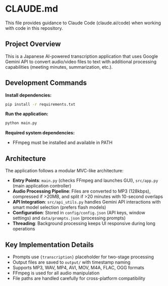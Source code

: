 # CLAUDE.md

This file provides guidance to Claude Code (claude.ai/code) when working with code in this repository.

## Project Overview

This is a Japanese AI-powered transcription application that uses Google Gemini API to convert audio/video files to text with additional processing capabilities (meeting minutes, summarization, etc.).

## Development Commands

**Install dependencies:**
```bash
pip install -r requirements.txt
```

**Run the application:**
```bash
python main.py
```

**Required system dependencies:**
- FFmpeg must be installed and available in PATH

## Architecture

The application follows a modular MVC-like architecture:

- **Entry Points**: `main.py` (checks FFmpeg and launches GUI), `src/app.py` (main application controller)
- **Audio Processing Pipeline**: Files are converted to MP3 (128kbps), compressed if >20MB, and split if >20 minutes with 10-second overlaps
- **API Integration**: `src/api_utils.py` handles Gemini API interactions with smart model selection (prefers flash models)
- **Configuration**: Stored in `config/config.json` (API keys, window settings) and `data/prompts.json` (processing prompts)
- **Threading**: Background processing keeps UI responsive during long operations

## Key Implementation Details

- Prompts use `{transcription}` placeholder for two-stage processing
- Output files are saved to `output/` with timestamp naming
- Supports MP3, WAV, MP4, AVI, MOV, M4A, FLAC, OGG formats
- FFmpeg is used for all audio manipulation
- File paths are handled carefully for cross-platform compatibility